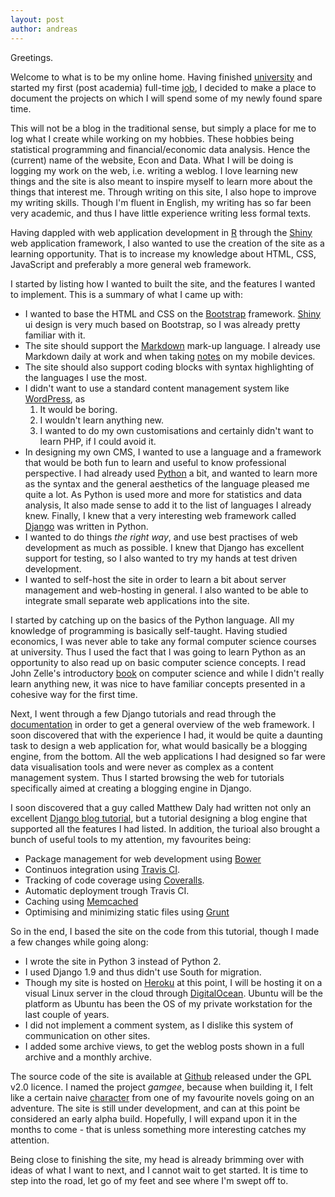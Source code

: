 ```yaml
---
layout: post
author: andreas
---
```

Greetings.

Welcome to what is to be my online home. Having finished [university](http://www.econ.au.dk) and started my first (post academia) full-time [job](https://www.nationalbanken.dk/en/about_danmarks_nationalbank/organisation/Pages/Statistics.aspx), I decided to make a place to document the projects on which I will spend some of my newly found spare time.

This will not be a blog in the traditional sense, but simply a place for me to log what I create while working on my hobbies. These hobbies being statistical programming and financial/economic data analysis. Hence the (current) name of the website, Econ and Data. What I will be doing is logging my work on the web, i.e. writing a weblog. I love learning new things and the site is also meant to inspire myself to learn more about the things that interest me. Through writing on this site, I also hope to improve my writing skills. Though I'm fluent in English, my writing has so far been very academic, and thus I have little experience writing less formal texts.

Having dappled with web application development in [R](https://www.r-project.org/) through the [Shiny](http://shiny.rstudio.com/) web application framework, I also wanted to use the creation of the site as a learning opportunity. That is to increase my knowledge about HTML, CSS, JavaScript and preferably a more general web framework.

I started by listing how I wanted to built the site, and the features I wanted to implement. This is a summary of what I came up with:

* I wanted to base the HTML and CSS on the [Bootstrap](http://getbootstrap.com/) framework. [Shiny](http://shiny.rstudio.com/) ui design is very much based on Bootstrap, so I was already pretty familiar with it.
* The site should support the [Markdown](https://daringfireball.net/projects/markdown/) mark-up language. I already use Markdown daily at work and when taking [notes](http://1writerapp.com/) on my mobile devices.
* The site should also support coding blocks with syntax highlighting of the languages I use the most.
* I didn't want to use a standard content management system like [WordPress](https://wordpress.org/), as
  1. It would be boring.
  2. I wouldn't learn anything new.
  3. I wanted to do my own customisations and certainly didn't want to learn PHP, if I could avoid it.
* In designing my own CMS, I wanted to use a language and a framework that would be both fun to learn and useful to know professional perspective. I had already used [Python](https://www.python.org/) a bit, and wanted to learn more as the syntax and the general aesthetics of the language pleased me quite a lot. As Python is used more and more for statistics and data analysis, It also made sense to add it to the list of languages I already knew. Finally, I knew that a very interesting web framework called [Django](https://www.djangoproject.com/) was written in Python.
* I wanted to do things *the right way*, and use best practises of web development as much as possible. I knew that Django has excellent support for testing, so I also wanted to try my hands at test driven development.
* I wanted to self-host the site in order to learn a bit about server management and web-hosting in general. I also wanted to be able to integrate small separate web applications into the site.

I started by catching up on the basics of the Python language. All my knowledge of programming is basically self-taught. Having studied economics, I was never able to take any formal computer science courses at university. Thus I used the fact that I was going to learn Python as an opportunity to also read up on basic computer science concepts. I read John Zelle's introductory [book](http://mcsp.wartburg.edu/zelle/python/) on computer science and while I didn't really learn anything new, it was nice to have familiar concepts presented in a cohesive way for the first time.

Next, I went through a few Django tutorials and read through the [documentation](https://docs.djangoproject.com/en/1.9/) in order to get a general overview of the web framework. I soon discovered that with the experience I had, it would be quite a daunting task to design a web application for, what would basically be a blogging engine, from the bottom. All the web applications I had designed so far were data visualisation tools and were never as complex as a content management system. Thus I started browsing the web for tutorials specifically aimed at creating a blogging engine in Django.

I soon discovered that a guy called Matthew Daly had written not only an excellent [Django blog tutorial](http://matthewdaly.co.uk/blog/2013/12/28/django-blog-tutorial-the-next-generation-part-1/), but a tutorial designing a blog engine that supported all the features I had listed. In addition, the turioal also brought a bunch of useful tools to my attention, my favourites being:

* Package management for web development using [Bower](http://bower.io/)
* Continuos integration using [Travis CI](https://travis-ci.org/).
* Tracking of code coverage using [Coveralls](https://coveralls.io/).
* Automatic deployment trough Travis CI.
* Caching using [Memcached](http://memcached.org/)
* Optimising and minimizing static files using [Grunt](http://gruntjs.com/)

So in the end, I based the site on the code from this tutorial, though I made a few changes while going along:

* I wrote the site in Python 3 instead of Python 2.
* I used Django 1.9 and thus didn't use South for migration.
* Though my site is hosted on [Heroku](https://www.heroku.com/) at this point, I will be hosting it on a visual Linux server in the cloud through [DigitalOcean](https://www.digitalocean.com/). Ubuntu will be the platform as Ubuntu has been the OS of my private workstation for the last couple of years.
* I did not implement a comment system, as I dislike this system of communication on other sites.
* I added some archive views, to get the weblog posts shown in a full archive and a monthly archive.

The source code of the site is available at [Github](https://github.com/AKLLaursen/gamgee) released under the GPL v2.0 licence. I named the project *gamgee*, because when building it, I felt like a certain naive [character](https://en.wikipedia.org/wiki/Samwise_Gamgee) from one of my favourite novels going on an adventure. The site is still under development, and can at this point be considered an early alpha build. Hopefully, I will expand upon it in the months to come - that is unless something more interesting catches my attention.

Being close to finishing the site, my head is already brimming over with ideas of what I want to next, and I cannot wait to get started. It is time to step into the road, let go of my feet and see where I'm swept off to.